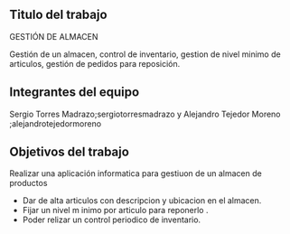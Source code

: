 ﻿## Titulo del trabajo 
GESTIÓN DE ALMACEN

Gestión de  un  almacen, control de inventario, gestion de nivel minimo de articulos, gestión de pedidos para reposición.

## Integrantes del equipo
Sergio Torres Madrazo;sergiotorresmadrazo y Alejandro  Tejedor Moreno ;alejandrotejedormoreno


## Objetivos del trabajo 

Realizar una aplicación  informatica  para gestiuon de un almacen de productos

* Dar de alta articulos con descripcion y ubicacion en el almacen.
* Fijar un nivel m inimo por articulo para reponerlo .
* Poder relizar  un control periodico  de inventario.

